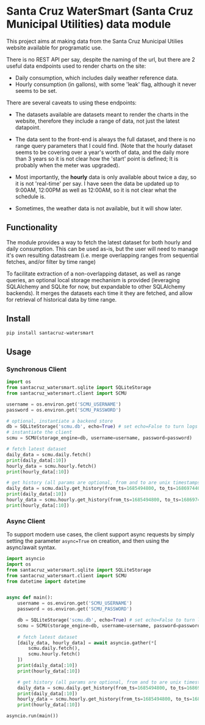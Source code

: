 # Santa Cruz WaterSmart (Santa Cruz Municipal Utilities) data module

This project aims at making data from the Santa Cruz Municipal Utilies website available for programatic use.

There is no REST API per say, despite the naming of the url, but there are 2 useful data endpoints used to render charts on the site:

- Daily consumption, which includes daily weather reference data.
- Hourly consumption (in gallons), with some 'leak' flag, although it never seems to be set.

There are several caveats to using these endpoints:

- The datasets available are datasets meant to render the charts in the website, therefore they include a range of data, not just the latest datapoint.

- The data sent to the front-end is always the full dataset, and there is no range query parameters that I could find. (Note that the hourly dataset seems to be covering over a year's worth of data, and the daily more than 3 years so it is not clear how the 'start' point is defined; It is probably when the meter was upgraded).

- Most importantly, the **hourly** data is only available about twice a day, so it is not 'real-time' per say. I have seen the data be updated up to 9:00AM, 12:00PM as well as 12:00AM, so it is not clear what the schedule is.

- Sometimes, the weather data is not available, but it will show later.

## Functionality

The module provides a way to fetch the latest dataset for both hourly and daily consumption. This can be used as-is, but the user will need to manage it's own resulting datastream (i.e. merge overlapping ranges from sequential fetches, and/or filter by time range)

To facilitate extraction of a non-overlapping dataset, as well as range queries, an optional local storage mechanism is provided (leveraging SQLAlchemy and SQLite for now, but expandable to other SQLAlchemy backends). It merges the datasets each time it they are fetched, and allow for retrieval of historical data by time range.

## Install

```bash
pip install santacruz-watersmart
```

## Usage

### Synchronous Client

```python
import os
from santacruz_watersmart.sqlite import SQLiteStorage
from santacruz_watersmart.client import SCMU

username = os.environ.get('SCMU_USERNAME')
password = os.environ.get('SCMU_PASSWORD')

# optional, instantiate a backend store
db = SQLiteStorage('scmu.db', echo=True) # set echo=False to turn logs off
# instantiate the client
scmu = SCMU(storage_engine=db, username=username, password=password)

# fetch latest dataset
daily_data = scmu.daily.fetch()
print(daily_data[:10])
hourly_data = scmu.hourly.fetch()
print(hourly_data[:10])

# get history (all params are optional, from and to are unix timestamps)
daily_data = scmu.daily.get_history(from_ts=1685494800, to_ts=1686974400, limit=10, offset=0, ascending=True)
print(daily_data[:10])
hourly_data = scmu.hourly.get_history(from_ts=1685494800, to_ts=1686974400, limit=10, offset=0, ascending=True)
print(hourly_data[:10])
```

### Async Client

To support modern use cases, the client support async requests by simply setting the parameter `async=True` on creation, and then using the async/await syntax.

```python
import asyncio
import os
from santacruz_watersmart.sqlite import SQLiteStorage
from santacruz_watersmart.client import SCMU
from datetime import datetime


async def main():
    username = os.environ.get('SCMU_USERNAME')
    password = os.environ.get('SCMU_PASSWORD')

    db = SQLiteStorage('scmu.db', echo=True) # set echo=False to turn logs off
    scmu = SCMU(storage_engine=db, username=username, password=password, is_async=True)
    
    # fetch latest dataset
    [daily_data, hourly_data] = await asyncio.gather(*[
        scmu.daily.fetch(),
        scmu.hourly.fetch()
    ])
    print(daily_data[:10])
    print(hourly_data[:10])

    # get history (all params are optional, from and to are unix timestamps)
    daily_data = scmu.daily.get_history(from_ts=1685494800, to_ts=1686974400, limit=10, offset=0, ascending=True)
    print(daily_data[:10])
    hourly_data = scmu.hourly.get_history(from_ts=1685494800, to_ts=1686974400, limit=10, offset=0, ascending=True)
    print(hourly_data[:10])

asyncio.run(main())
```